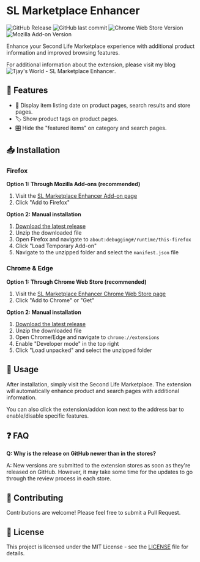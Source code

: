 # SL Marketplace Enhancer

![GitHub Release](https://img.shields.io/github/v/release/dvask/sl-marketplace-enhancer)
![GitHub last commit](https://img.shields.io/github/last-commit/dvask/sl-marketplace-enhancer)
![Chrome Web Store Version](https://img.shields.io/chrome-web-store/v/kpakiohanmcbpimlnahedhbggapnbnph)
![Mozilla Add-on Version](https://img.shields.io/amo/v/%7B0407efd9-c9f8-4fc4-af4e-8440037499cf%7D)

Enhance your Second Life Marketplace experience with additional product information and improved browsing features.

For additional information about the extension, please visit my blog ![Tjay's World - SL Marketplace Enhancer](https://tjaysworld.com/sl-marketplace-enhancer).

## 🚀 Features

- 📅 Display item listing date on product pages, search results and store pages.
- 🏷️ Show product tags on product pages.
- 🎛️ Hide the  "featured items" on category and search pages.

## 📥 Installation

### Firefox

**Option 1: Through Mozilla Add-ons (recommended)**
1. Visit the [SL Marketplace Enhancer Add-on page](https://addons.mozilla.org/en-US/firefox/addon/sl-marketplace-enhancer/)
2. Click "Add to Firefox"

**Option 2: Manual installation**
1. [Download the latest release](https://github.com/dvask/sl-marketplace-enhancer/releases/latest)
2. Unzip the downloaded file
3. Open Firefox and navigate to `about:debugging#/runtime/this-firefox`
4. Click "Load Temporary Add-on"
5. Navigate to the unzipped folder and select the `manifest.json` file

### Chrome & Edge

**Option 1: Through Chrome Web Store (recommended)**
1. Visit the [SL Marketplace Enhancer Chrome Web Store page](https://chromewebstore.google.com/detail/sl-marketplace-enhancer/kpakiohanmcbpimlnahedhbggapnbnph)
2. Click "Add to Chrome" or "Get"

**Option 2: Manual installation**
1. [Download the latest release](https://github.com/dvask/sl-marketplace-enhancer/releases/latest)
2. Unzip the downloaded file
3. Open Chrome/Edge and navigate to `chrome://extensions`
4. Enable "Developer mode" in the top right
5. Click "Load unpacked" and select the unzipped folder

## 🔧 Usage

After installation, simply visit the Second Life Marketplace. The extension will automatically enhance product and search pages with additional information.

You can also click the extension/addon icon next to the address bar to enable/disable specific features.

## ❓ FAQ

**Q: Why is the release on GitHub newer than in the stores?**

A: New versions are submitted to the extension stores as soon as they're released on GitHub. However, it may take some time for the updates to go through the review process in each store.

## 🤝 Contributing

Contributions are welcome! Please feel free to submit a Pull Request.

## 📄 License

This project is licensed under the MIT License - see the [LICENSE](LICENSE) file for details.
